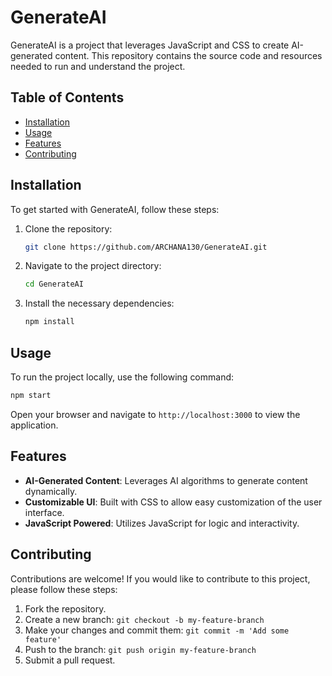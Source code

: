 
# GenerateAI

GenerateAI is a project that leverages JavaScript and CSS to create AI-generated content. This repository contains the source code and resources needed to run and understand the project.

## Table of Contents

- [Installation](#installation)
- [Usage](#usage)
- [Features](#features)
- [Contributing](#contributing)


## Installation

To get started with GenerateAI, follow these steps:

1. Clone the repository:
    ```bash
    git clone https://github.com/ARCHANA130/GenerateAI.git
    ```

2. Navigate to the project directory:
    ```bash
    cd GenerateAI
    ```

3. Install the necessary dependencies:
    ```bash
    npm install
    ```

## Usage

To run the project locally, use the following command:
```bash
npm start
```

Open your browser and navigate to `http://localhost:3000` to view the application.

## Features

- **AI-Generated Content**: Leverages AI algorithms to generate content dynamically.
- **Customizable UI**: Built with CSS to allow easy customization of the user interface.
- **JavaScript Powered**: Utilizes JavaScript for logic and interactivity.

## Contributing

Contributions are welcome! If you would like to contribute to this project, please follow these steps:

1. Fork the repository.
2. Create a new branch: `git checkout -b my-feature-branch`
3. Make your changes and commit them: `git commit -m 'Add some feature'`
4. Push to the branch: `git push origin my-feature-branch`
5. Submit a pull request.


